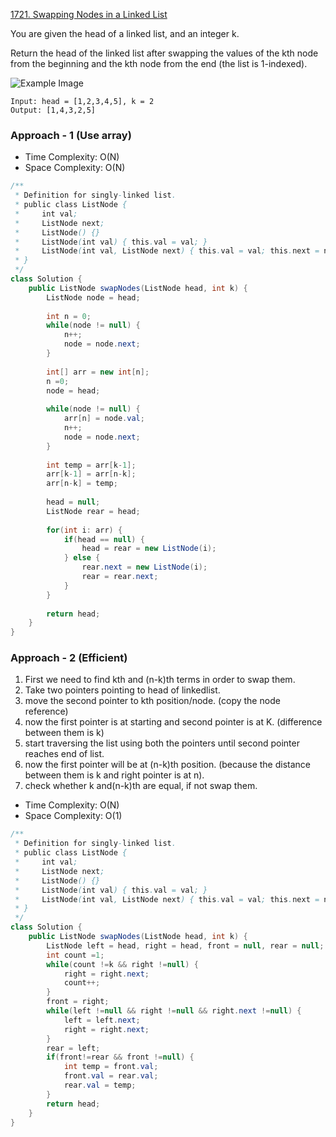 
[1721. Swapping Nodes in a Linked List](https://leetcode.com/problems/swapping-nodes-in-a-linked-list/)

You are given the head of a linked list, and an integer k.

Return the head of the linked list after swapping the values of the kth node from the beginning and the kth node from the end (the list is 1-indexed).

![Example Image](https://assets.leetcode.com/uploads/2020/09/21/linked1.jpg)

```text
Input: head = [1,2,3,4,5], k = 2
Output: [1,4,3,2,5]
```

### Approach - 1 (Use array)

- Time Complexity: O(N)
- Space Complexity: O(N)

```java
/**
 * Definition for singly-linked list.
 * public class ListNode {
 *     int val;
 *     ListNode next;
 *     ListNode() {}
 *     ListNode(int val) { this.val = val; }
 *     ListNode(int val, ListNode next) { this.val = val; this.next = next; }
 * }
 */
class Solution {
    public ListNode swapNodes(ListNode head, int k) {
        ListNode node = head;
        
        int n = 0;
        while(node != null) {
            n++;
            node = node.next;
        }
        
        int[] arr = new int[n];
        n =0;
        node = head;
        
        while(node != null) {
            arr[n] = node.val;
            n++;
            node = node.next;
        }
        
        int temp = arr[k-1];
        arr[k-1] = arr[n-k];
        arr[n-k] = temp;
        
        head = null;
        ListNode rear = head;
        
        for(int i: arr) {
            if(head == null) {
                head = rear = new ListNode(i);
            } else {
                rear.next = new ListNode(i);
                rear = rear.next;
            }
        }
        
        return head;
    }
}
```

### Approach - 2 (Efficient)

1. First we need to find kth and (n-k)th terms in order to swap them.
2. Take two pointers pointing to head of linkedlist.
3. move the second pointer to kth position/node. (copy the node reference)
4. now the first pointer is at starting and second pointer is at K. (difference between them is k)
5. start traversing the list using both the pointers until second pointer reaches end of list.
6. now the first pointer will be at (n-k)th position. (because the distance between them is k and right pointer is at n).
7. check whether k and(n-k)th are equal, if not swap them.

- Time Complexity: O(N)
- Space Complexity: O(1)

```java
/**
 * Definition for singly-linked list.
 * public class ListNode {
 *     int val;
 *     ListNode next;
 *     ListNode() {}
 *     ListNode(int val) { this.val = val; }
 *     ListNode(int val, ListNode next) { this.val = val; this.next = next; }
 * }
 */
class Solution {
    public ListNode swapNodes(ListNode head, int k) {
        ListNode left = head, right = head, front = null, rear = null;
        int count =1;
        while(count !=k && right !=null) {
            right = right.next;
            count++;
        }
        front = right;
        while(left !=null && right !=null && right.next !=null) {
            left = left.next;
            right = right.next;
        }
        rear = left;
        if(front!=rear && front !=null) {
            int temp = front.val;
            front.val = rear.val;
            rear.val = temp;
        }
        return head;
    }
}
```

